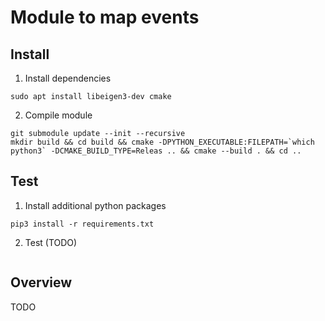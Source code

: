 # Module to map events

## Install

1. Install dependencies
```
sudo apt install libeigen3-dev cmake
``` 
2. Compile module
```
git submodule update --init --recursive
mkdir build && cd build && cmake -DPYTHON_EXECUTABLE:FILEPATH=`which python3` -DCMAKE_BUILD_TYPE=Releas .. && cmake --build . && cd ..
```

## Test

1. Install additional python packages
```
pip3 install -r requirements.txt
```

2. Test (TODO)
```
```
 
## Overview

TODO
